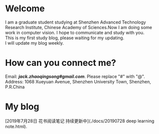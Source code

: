# Welcome
I am a graduate student studying at Shenzhen Advanced Technology Research Institute, Chinese Academy of Sciences.Now I am doing some work in computer vision. I hope to communicate and study with you.
<br>This is my first study blog, please waiting for my updating. 
<br>I will update my blog weekly.

# How can you connect me?
Email: ***jack.zhaoqingsong#gmail.com***. Please replace "#" with "@". 
<br>Address: 1068 Xueyuan Avenue, Shenzhen University Town, Shenzhen, P.R.China

# My blog
[2019年7月28日 花书阅读笔记 持续更新中](./docs/20190728 deep learning note.html).

